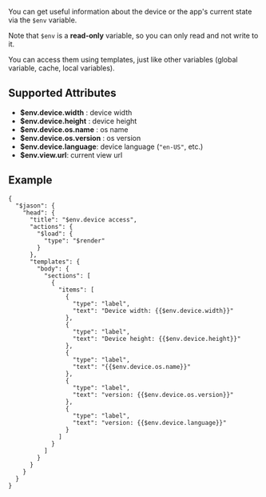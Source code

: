 
You can get useful information about the device or the app's current state via the `$env` variable.

Note that `$env` is a **read-only** variable, so you can only read and not write to it.

You can access them using templates, just like other variables (global variable, cache, local variables).

## Supported Attributes

- **$env.device.width** : device width
- **$env.device.height** : device height
- **$env.device.os.name** : os name
- **$env.device.os.version** : os version
- **$env.device.language**: device language (`"en-US"`, etc.)
- **$env.view.url**: current view url

## Example

```
{
  "$jason": {
    "head": {
      "title": "$env.device access",
      "actions": {
        "$load": {
          "type": "$render"
        }
      },
      "templates": {
        "body": {
          "sections": [
            {
              "items": [
                {
                  "type": "label",
                  "text": "Device width: {{$env.device.width}}"
                },
                {
                  "type": "label",
                  "text": "Device height: {{$env.device.height}}"
                },
                {
                  "type": "label",
                  "text": "{{$env.device.os.name}}"
                },
                {
                  "type": "label",
                  "text": "version: {{$env.device.os.version}}"
                },
                {
                  "type": "label",
                  "text": "version: {{$env.device.language}}"
                }
              ]
            }
          ]
        }
      }
    }
  }
}
```
